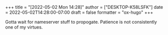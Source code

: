 +++
title = "[2022-05-02 Mon 14:28]"
author = ["DESKTOP-K58LSFK"]
date = 2022-05-02T14:28:00-07:00
draft = false
formatter = "ox-hugo"
+++

Gotta wait for nameserver stuff to propogate. Patience is not consistently one of my virtues.